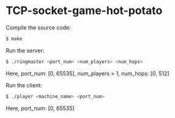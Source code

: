 # TCP-socket-game-hot-potato

Compile the source code:

```bash
$ make
```

Run the server:

```bash
$ ./ringmaster <port_num> <num_players> <num_hops>
```

Here, port_num: [0, 65535], num_players > 1, num_hops: [0, 512]

Run the client:

```bash
$ ./player <machine_name> <port_num>
```

Here, port_num: [0, 65535]                              